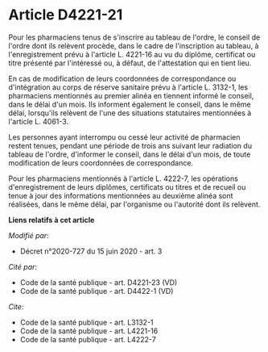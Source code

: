 # Article D4221-21

Pour les pharmaciens tenus de s'inscrire au tableau de l'ordre, le conseil de l'ordre dont ils relèvent procède, dans le
cadre de l'inscription au tableau, à l'enregistrement prévu à l'article L. 4221-16 au vu du diplôme, certificat ou titre
présenté par l'intéressé ou, à défaut, de l'attestation qui en tient lieu.

En cas de modification de leurs coordonnées de correspondance ou d'intégration au corps de réserve sanitaire prévu à
l'article L. 3132-1, les pharmaciens mentionnés au premier alinéa en tiennent informé le conseil, dans le délai d'un mois.
Ils informent également le conseil, dans le même délai, lorsqu'ils relèvent de l'une des situations statutaires mentionnées à
l'article L. 4061-3.

Les personnes ayant interrompu ou cessé leur activité de pharmacien restent tenues, pendant une période de trois ans suivant
leur radiation du tableau de l'ordre, d'informer le conseil, dans le délai d'un mois, de toute modification de leurs
coordonnées de correspondance.

Pour les pharmaciens mentionnés à l'article L. 4222-7, les opérations d'enregistrement de leurs diplômes, certificats ou
titres et de recueil ou tenue à jour des informations mentionnées au deuxième alinéa sont réalisées, dans le même délai, par
l'organisme ou l'autorité dont ils relèvent.

**Liens relatifs à cet article**

_Modifié par_:

  - Décret n°2020-727 du 15 juin 2020 - art. 3

_Cité par_:

  - Code de la santé publique - art. D4221-23 (VD)
  - Code de la santé publique - art. D4422-1 (VD)

_Cite_:

  - Code de la santé publique - art. L3132-1
  - Code de la santé publique - art. L4221-16
  - Code de la santé publique - art. L4222-7
